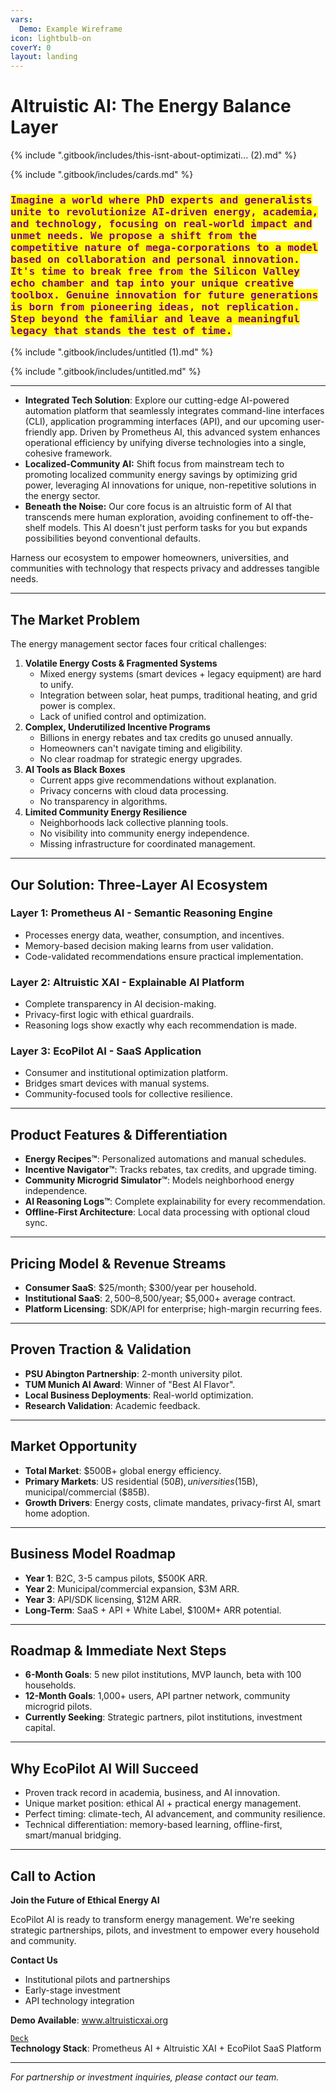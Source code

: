 ```yaml
---
vars:
  Demo: Example Wireframe
icon: lightbulb-on
coverY: 0
layout: landing
---
```


# Altruistic AI: The Energy Balance Layer

{% include ".gitbook/includes/this-isnt-about-optimizati... (2).md" %}

{% include ".gitbook/includes/cards.md" %}

### <kbd><mark style="color:purple;">Imagine a world where PhD experts and generalists unite to revolutionize AI-driven energy, academia, and technology, focusing on real-world impact and unmet needs. We propose a shift from the competitive nature of mega-corporations to a model based on collaboration and personal innovation. It's time to break free from the Silicon Valley echo chamber and tap into your unique creative toolbox. Genuine innovation for future generations is born from pioneering ideas, not replication. Step beyond the familiar and leave a meaningful legacy that stands the test of time.<mark style="color:purple;"></kbd>

{% include ".gitbook/includes/untitled (1).md" %}

{% include ".gitbook/includes/untitled.md" %}

***

* **Integrated Tech Solution**: Explore our cutting-edge AI-powered automation platform that seamlessly integrates command-line interfaces (CLI), application programming interfaces (API), and our upcoming user-friendly app. Driven by Prometheus AI, this advanced system enhances operational efficiency by unifying diverse technologies into a single, cohesive framework.
* **Localized-Community AI:** Shift focus from mainstream tech to promoting localized community energy savings by optimizing grid power, leveraging AI innovations for unique, non-repetitive solutions in the energy sector.
* **Beneath the Noise:** Our core focus is an altruistic form of AI that transcends mere human exploration, avoiding confinement to off-the-shelf models. This AI doesn't just perform tasks for you but expands possibilities beyond conventional defaults.

Harness our ecosystem to empower homeowners, universities, and communities with technology that respects privacy and addresses tangible needs.

***

## The Market Problem

The energy management sector faces four critical challenges:

1. **Volatile Energy Costs & Fragmented Systems**
   * Mixed energy systems (smart devices + legacy equipment) are hard to unify.
   * Integration between solar, heat pumps, traditional heating, and grid power is complex.
   * Lack of unified control and optimization.
2. **Complex, Underutilized Incentive Programs**
   * Billions in energy rebates and tax credits go unused annually.
   * Homeowners can't navigate timing and eligibility.
   * No clear roadmap for strategic energy upgrades.
3. **AI Tools as Black Boxes**
   * Current apps give recommendations without explanation.
   * Privacy concerns with cloud data processing.
   * No transparency in algorithms.
4. **Limited Community Energy Resilience**
   * Neighborhoods lack collective planning tools.
   * No visibility into community energy independence.
   * Missing infrastructure for coordinated management.

***

## Our Solution: Three-Layer AI Ecosystem

### Layer 1: Prometheus AI - Semantic Reasoning Engine

* Processes energy data, weather, consumption, and incentives.
* Memory-based decision making learns from user validation.
* Code-validated recommendations ensure practical implementation.

### Layer 2: Altruistic XAI - Explainable AI Platform

* Complete transparency in AI decision-making.
* Privacy-first logic with ethical guardrails.
* Reasoning logs show exactly why each recommendation is made.

### Layer 3: EcoPilot AI - SaaS Application

* Consumer and institutional optimization platform.
* Bridges smart devices with manual systems.
* Community-focused tools for collective resilience.

***

## Product Features & Differentiation

* **Energy Recipes™**: Personalized automations and manual schedules.
* **Incentive Navigator™**: Tracks rebates, tax credits, and upgrade timing.
* **Community Microgrid Simulator™**: Models neighborhood energy independence.
* **AI Reasoning Logs™**: Complete explainability for every recommendation.
* **Offline-First Architecture**: Local data processing with optional cloud sync.

***

## Pricing Model & Revenue Streams

* **Consumer SaaS**: $25/month; $300/year per household.
* **Institutional SaaS**: $2,500–$8,500/year; $5,000+ average contract.
* **Platform Licensing**: SDK/API for enterprise; high-margin recurring fees.

***

## Proven Traction & Validation

* **PSU Abington Partnership**: 2-month university pilot.
* **TUM Munich AI Award**: Winner of "Best AI Flavor".
* **Local Business Deployments**: Real-world optimization.
* **Research Validation**: Academic feedback.

***

## Market Opportunity

* **Total Market**: $500B+ global energy efficiency.
* **Primary Markets**: US residential ($50B), universities ($15B), municipal/commercial ($85B).
* **Growth Drivers**: Energy costs, climate mandates, privacy-first AI, smart home adoption.

***

## Business Model Roadmap

* **Year 1**: B2C, 3-5 campus pilots, $500K ARR.
* **Year 2**: Municipal/commercial expansion, $3M ARR.
* **Year 3**: API/SDK licensing, $12M ARR.
* **Long-Term**: SaaS + API + White Label, $100M+ ARR potential.

***

## Roadmap & Immediate Next Steps

* **6-Month Goals**: 5 new pilot institutions, MVP launch, beta with 100 households.
* **12-Month Goals**: 1,000+ users, API partner network, community microgrid pilots.
* **Currently Seeking**: Strategic partners, pilot institutions, investment capital.

***

## Why EcoPilot AI Will Succeed

* Proven track record in academia, business, and AI innovation.
* Unique market position: ethical AI + practical energy management.
* Perfect timing: climate-tech, AI advancement, and community resilience.
* Technical differentiation: memory-based learning, offline-first, smart/manual bridging.

***

## Call to Action

**Join the Future of Ethical Energy AI**

EcoPilot AI is ready to transform energy management. We're seeking strategic partnerships, pilots, and investment to empower every household and community.

**Contact Us**

* Institutional pilots and partnerships
* Early-stage investment
* API technology integration

**Demo Available**: www.altruisticxai.org

[`Deck`](https://claude.ai/public/artifacts/6b459ba4-2c13-4614-8f6d-9224942fb476)\
**Technology Stack**: Prometheus AI + Altruistic XAI + EcoPilot SaaS Platform

***

_For partnership or investment inquiries, please contact our team._
